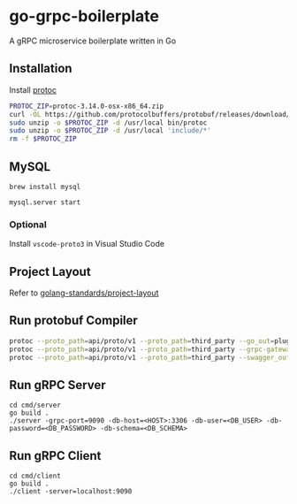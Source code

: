 # go-grpc-boilerplate
A gRPC microservice boilerplate written in Go

## Installation

Install [protoc](http://google.github.io/proto-lens/installing-protoc.html)

```bash
PROTOC_ZIP=protoc-3.14.0-osx-x86_64.zip
curl -OL https://github.com/protocolbuffers/protobuf/releases/download/v3.14.0/$PROTOC_ZIP
sudo unzip -o $PROTOC_ZIP -d /usr/local bin/protoc
sudo unzip -o $PROTOC_ZIP -d /usr/local 'include/*'
rm -f $PROTOC_ZIP
```

## MySQL

```
brew install mysql
```

```
mysql.server start
```

### Optional

Install ``vscode-proto3`` in Visual Studio Code

## Project Layout

Refer to [golang-standards/project-layout](https://github.com/golang-standards/project-layout) 

## Run protobuf Compiler 

```bash
protoc --proto_path=api/proto/v1 --proto_path=third_party --go_out=plugins=grpc:pkg/api/v1 foo-service.proto
protoc --proto_path=api/proto/v1 --proto_path=third_party --grpc-gateway_out=logtostderr=true:pkg/api/v1 foo-service.proto
protoc --proto_path=api/proto/v1 --proto_path=third_party --swagger_out=logtostderr=true:api/swagger/v1 foo-service.proto
```

## Run gRPC Server

```
cd cmd/server
go build .
./server -grpc-port=9090 -db-host=<HOST>:3306 -db-user=<DB_USER> -db-password=<DB_PASSWORD> -db-schema=<DB_SCHEMA>
```

## Run gRPC Client

```
cd cmd/client
go build .
./client -server=localhost:9090
```